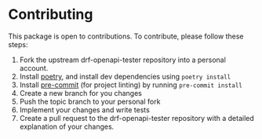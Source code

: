 # Contributing

This package is open to contributions. To contribute, please follow these steps:

1. Fork the upstream drf-openapi-tester repository into a personal account.
2. Install [poetry](https://python-poetry.org/), and install dev dependencies using ``poetry install``
3. Install [pre-commit](https://pre-commit.com/) (for project linting) by running ``pre-commit install``
4. Create a new branch for you changes
5. Push the topic branch to your personal fork
6. Implement your changes and write tests
6. Create a pull request to the drf-openapi-tester repository with a detailed explanation of your changes.

